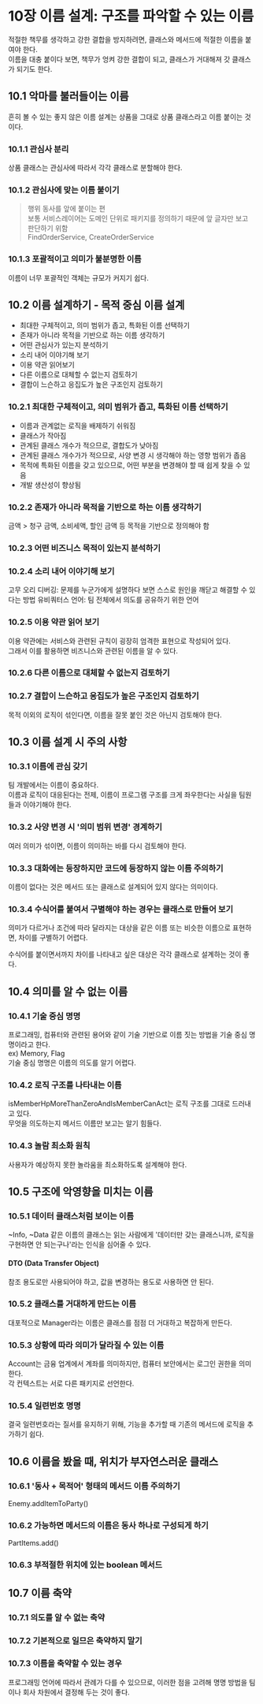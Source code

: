 # 10장 이름 설계: 구조를 파악할 수 있는 이름

적절한 책무를 생각하고 강한 결합을 방지하려면, 클래스와 메서드에 적절한 이름을 붙여야 한다.  
이름을 대충 붙이다 보면, 책무가 엉켜 강한 결합이 되고, 클래스가 거대해져 갓 클래스가 되기도 한다.  

## 10.1 악마를 불러들이는 이름

흔히 볼 수 있는 좋지 않은 이름 설계는 상품을 그대로 상품 클래스라고 이름 붙이는 것이다.  

### 10.1.1 관심사 분리

상품 클래스는 관심사에 따라서 각각 클래스로 분할해야 한다.  

### 10.1.2 관심사에 맞는 이름 붙이기

> 행위 동사를 앞에 붙이는 편  
> 보통 서비스레이어는 도메인 단위로 패키지를 정의하기 때문에 앞 글자만 보고 판단하기 위함  
> FindOrderService, CreateOrderService  

### 10.1.3 포괄적이고 의미가 불분명한 이름

이름이 너무 포괄적인 객체는 규모가 커지기 쉽다.  


## 10.2 이름 설계하기 - 목적 중심 이름 설계

- 최대한 구체적이고, 의미 범위가 좁고, 특화된 이름 선택하기
- 존재가 아니라 목적을 기반으로 하는 이름 생각하기
- 어떤 관심사가 있는지 분석하기
- 소리 내어 이야기해 보기
- 이용 약관 읽어보기
- 다른 이름으로 대체할 수 없는지 검토하기
- 결합이 느슨하고 응집도가 높은 구조인지 검토하기

### 10.2.1 최대한 구체적이고, 의미 범위가 좁고, 특화된 이름 선택하기

- 이름과 관계없는 로직을 배제하기 쉬워짐
- 클래스가 작아짐
- 관계된 클래스 개수가 적으므로, 결합도가 낮아짐
- 관계된 클래스 개수가가 적으므로, 사양 변경 시 생각해야 하는 영향 범위가 좁음
- 목적에 특화된 이름을 갖고 있으므로, 어떤 부분을 변경해야 할 때 쉽게 찾을 수 있음
- 개발 생산성이 향상됨

### 10.2.2 존재가 아니라 목적을 기반으로 하는 이름 생각하기

금액 > 청구 금액, 소비세액, 할인 금액 등 목적을 기반으로 정의해야 함  

### 10.2.3 어떤 비즈니스 목적이 있는지 분석하기

### 10.2.4 소리 내어 이야기해 보기

고무 오리 디버깅: 문제를 누군가에게 설명하다 보면 스스로 원인을 깨닫고 해결할 수 있다는 방법
유비쿼터스 언어: 팀 전체에서 의도를 공유하기 위한 언어

### 10.2.5 이용 약관 읽어 보기

이용 약관에는 서비스와 관련된 규칙이 굉장히 엄격한 표현으로 작성되어 있다.  
그래서 이를 활용하면 비즈니스와 관련된 이름을 알 수 있다.  

### 10.2.6 다른 이름으로 대체할 수 없는지 검토하기

### 10.2.7 결합이 느슨하고 응집도가 높은 구조인지 검토하기

목적 이외의 로직이 섞인다면, 이름을 잘못 붙인 것은 아닌지 검토해야 한다.  


## 10.3 이름 설계 시 주의 사항

### 10.3.1 이름에 관심 갖기

팀 개발에서는 이름이 중요하다.  
이름과 로직이 대응된다는 전제, 이름이 프로그램 구조를 크게 좌우한다는 사실을 팀원들과 이야기해야 한다.  

### 10.3.2 사양 변경 시 '의미 범위 변경' 경계하기

여러 의미가 섞이면, 이름이 의미하는 바를 다시 검토해야 한다.  

### 10.3.3 대화에는 등장하지만 코드에 등장하지 않는 이름 주의하기

이름이 없다는 것은 메서드 또는 클래스로 설계되어 있지 않다는 의미이다.  

### 10.3.4 수식어를 붙여서 구별해야 하는 경우는 클래스로 만들어 보기

의미가 다르거나 조건에 따라 달라지는 대상을 같은 이름 또는 비슷한 이름으로 표현하면, 차이를 구별하기 어렵다.  

수식어를 붙이면서까지 차이를 나타내고 싶은 대상은 각각 클래스로 설계하는 것이 좋다.  


## 10.4 의미를 알 수 없는 이름

### 10.4.1 기술 중심 명명

프로그래밍, 컴퓨터와 관련된 용어와 같이 기술 기반으로 이름 짓는 방법을 기술 중심 명명이라고 한다.  
ex) Memory, Flag  
기술 중심 명명은 이름의 의도를 알기 어렵다.  

### 10.4.2 로직 구조를 나타내는 이름

isMemberHpMoreThanZeroAndIsMemberCanAct는 로직 구조를 그대로 드러내고 있다.  
무엇을 의도하는지 메서드 이름만 보고는 알기 힘들다.  

### 10.4.3 놀람 최소화 원칙

사용자가 예상하지 못한 놀라움을 최소화하도록 설계해야 한다.  


## 10.5 구조에 악영향을 미치는 이름

### 10.5.1 데이터 클래스처럼 보이는 이름

~Info, ~Data 같은 이름의 클래스는 읽는 사람에게 '데이터만 갖는 클래스니까, 로직을 구현하면 안 되는구나'라는 인식을 심어줄 수 있다.  

#### DTO (Data Transfer Object)

참조 용도로만 사용되어야 하고, 값을 변경하는 용도로 사용하면 안 된다.  

### 10.5.2 클래스를 거대하게 만드는 이름

대포적으로 Manager라는 이름은 클래스를 점점 더 거대하고 복잡하게 만든다.  

### 10.5.3 상황에 따라 의미가 달라질 수 있는 이름

Account는 금융 업계에서 계좌를 의미하지만, 컴퓨터 보안에서는 로그인 권한을 의미한다.  
각 컨텍스트는 서로 다른 패키지로 선언한다.  

### 10.5.4 일련번호 명명

결국 일련번호라는 질서를 유지하기 위해, 기능을 추가할 때 기존의 메서드에 로직을 추가하기 쉽다.  


## 10.6 이름을 봤을 때, 위치가 부자연스러운 클래스

### 10.6.1 '동사 + 목적어' 형태의 메서드 이름 주의하기

Enemy.addItemToParty()

### 10.6.2 가능하면 메서드의 이름은 동사 하나로 구성되게 하기

PartItems.add()

### 10.6.3 부적절한 위치에 있는 boolean 메서드


## 10.7 이름 축약

### 10.7.1 의도를 알 수 없는 축약

### 10.7.2 기본적으로 일므은 축약하지 말기

### 10.7.3 이름을 축약할 수 있는 경우

프로그래밍 언어에 따라서 관례가 다를 수 있으므로, 이러한 점을 고려해 명명 방법을 팀이나 회사 차원에서 결정해 두는 것이 좋다.  




